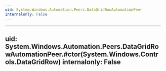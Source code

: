```yaml
---
uid: System.Windows.Automation.Peers.DataGridRowAutomationPeer
internalonly: False
---
```


---
uid: System.Windows.Automation.Peers.DataGridRowAutomationPeer.#ctor(System.Windows.Controls.DataGridRow)
internalonly: False
---
